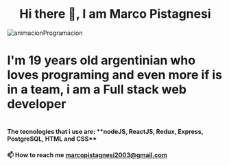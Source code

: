 <h1 align="center">Hi there 👋, I am Marco Pistagnesi</h1>

<img src="https://assets-blog.hostgator.mx/wp-content/uploads/2020/07/Lenguaje-de-programacion-Golang-o-Go.gif" alt="animacionProgramacion"/>

<h1>I'm 19 years old argentinian who loves programing and even more if is in a team, i am a Full stack web developer<h1>

<h4>The tecnologies that i use are: **nodeJS, ReactJS, Redux, Express, PostgreSQL, HTML and CSS** <h4>

📫 How to reach me **marcopistagnesi2003@gmail.com**
